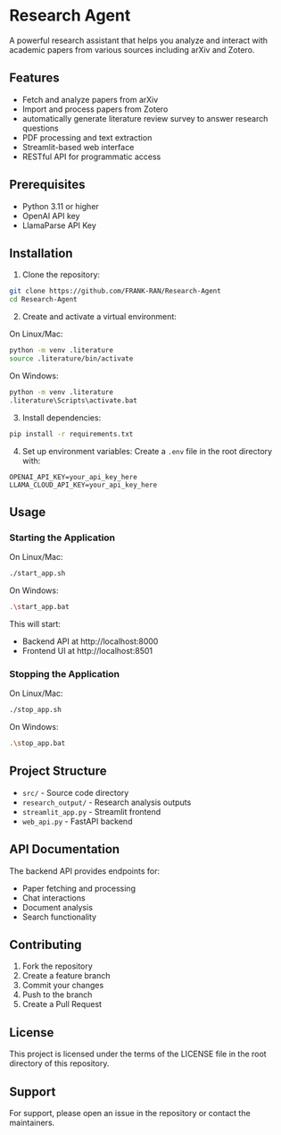 # Research Agent

A powerful research assistant that helps you analyze and interact with academic papers from various sources including arXiv and Zotero.

## Features

- Fetch and analyze papers from arXiv
- Import and process papers from Zotero
- automatically generate literature review survey to answer research questions
- PDF processing and text extraction
- Streamlit-based web interface
- RESTful API for programmatic access

## Prerequisites

- Python 3.11 or higher
- OpenAI API key
- LlamaParse API Key

## Installation

1. Clone the repository:
```bash
git clone https://github.com/FRANK-RAN/Research-Agent
cd Research-Agent
```

2. Create and activate a virtual environment:

On Linux/Mac:
```bash
python -m venv .literature
source .literature/bin/activate  
```

On Windows:
```bash
python -m venv .literature
.literature\Scripts\activate.bat  
```

3. Install dependencies:
```bash
pip install -r requirements.txt
```

4. Set up environment variables:
Create a `.env` file in the root directory with:
```
OPENAI_API_KEY=your_api_key_here
LLAMA_CLOUD_API_KEY=your_api_key_here
```

## Usage

### Starting the Application

On Linux/Mac:

```bash
./start_app.sh
```

On Windows:
```bash
.\start_app.bat
```

This will start:
- Backend API at http://localhost:8000
- Frontend UI at http://localhost:8501

### Stopping the Application
On Linux/Mac:
```bash
./stop_app.sh
```

On Windows:
```bash
.\stop_app.bat
```

## Project Structure

- `src/` - Source code directory
- `research_output/` - Research analysis outputs
- `streamlit_app.py` - Streamlit frontend
- `web_api.py` - FastAPI backend

## API Documentation

The backend API provides endpoints for:
- Paper fetching and processing
- Chat interactions
- Document analysis
- Search functionality


## Contributing

1. Fork the repository
2. Create a feature branch
3. Commit your changes
4. Push to the branch
5. Create a Pull Request

## License

This project is licensed under the terms of the LICENSE file in the root directory of this repository.

## Support

For support, please open an issue in the repository or contact the maintainers.
